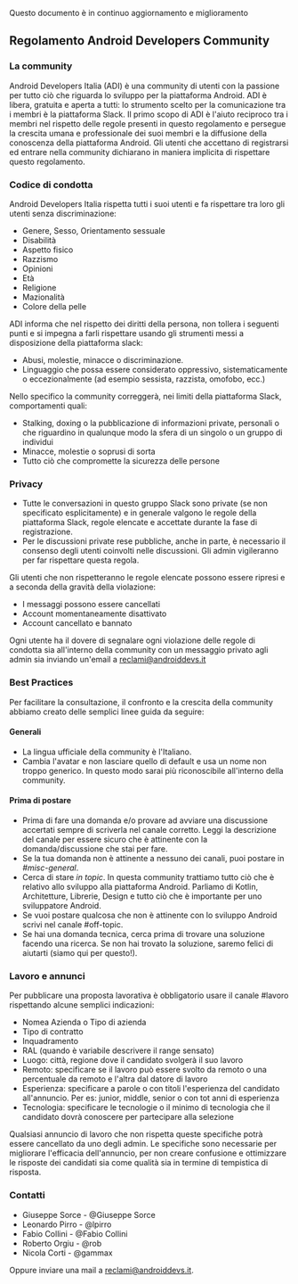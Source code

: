Questo documento è in continuo aggiornamento e miglioramento

## Regolamento Android Developers Community

### La community

Android Developers Italia (ADI) è una community di utenti con la passione per tutto ciò che riguarda lo sviluppo per la piattaforma Android. ADI è libera, gratuita e aperta a tutti: lo strumento scelto per la comunicazione tra i membri è la piattaforma Slack. 
Il primo scopo di ADI è l'aiuto reciproco tra i membri nel rispetto delle regole presenti in questo regolamento e persegue la crescita umana e professionale dei suoi membri e la diffusione della conoscenza della piattaforma Android. 
Gli utenti che accettano di registrarsi ed entrare nella community dichiarano in maniera implicita di rispettare questo regolamento.


### Codice di condotta

Android Developers Italia  rispetta tutti i suoi utenti e fa rispettare tra loro gli utenti senza discriminazione: 

- Genere, Sesso, Orientamento sessuale
- Disabilità
- Aspetto fisico
- Razzismo
- Opinioni
- Età
- Religione
- Mazionalità
- Colore della pelle

ADI informa che nel rispetto dei diritti della persona, non tollera i seguenti punti e si impegna a farli rispettare usando gli strumenti messi a disposizione della piattaforma slack:

- Abusi, molestie, minacce o discriminazione.
- Linguaggio che possa essere considerato oppressivo, sistematicamente o eccezionalmente (ad esempio sessista, razzista, omofobo, ecc.)
   
Nello specifico la community correggerà, nei limiti della piattaforma Slack, comportamenti quali:

- Stalking, doxing o la pubblicazione di informazioni private, personali o che riguardino in qualunque modo la sfera di un 
  singolo o un gruppo di individui
- Minacce, molestie o soprusi di sorta
- Tutto ciò che compromette la sicurezza delle persone

### Privacy

- Tutte le conversazioni in questo gruppo Slack sono private (se non specificato esplicitamente) e in generale valgono le regole della piattaforma Slack, regole elencate e accettate durante la fase di registrazione.
- Per le discussioni private rese pubbliche, anche in parte, è necessario il consenso degli utenti coinvolti nelle discussioni. Gli admin vigileranno per far rispettare questa regola.

Gli utenti che non rispetteranno le regole elencate possono essere ripresi e a seconda della gravità della violazione:

- I messaggi possono essere cancellati
- Account momentaneamente disattivato
- Account cancellato e bannato

Ogni utente ha il dovere di  segnalare ogni violazione delle regole di condotta sia all'interno della community con un messaggio privato agli admin sia inviando un'email a [reclami@androiddevs.it](mailto:reclami@androiddevs.it)


### Best Practices

Per facilitare la consultazione, il confronto e la crescita della community abbiamo creato delle semplici linee guida da seguire:

#### Generali
- La lingua ufficiale della community è l'Italiano.
- Cambia l'avatar e non lasciare quello di default e usa un nome non troppo generico. In questo modo sarai più riconoscibile all'interno della community.

#### Prima di postare

- Prima di fare una domanda e/o provare ad avviare una discussione accertati sempre di scriverla nel canale corretto. Leggi la descrizione del canale per essere sicuro che è attinente con la domanda/discussione che stai per fare.
- Se la tua domanda non è attinente a nessuno dei canali, puoi postare in *#misc-general*.
- Cerca di stare _in topic_. In questa community trattiamo tutto ciò che è relativo allo sviluppo alla piattaforma Android. Parliamo di Kotlin, Architetture, Librerie, Design e tutto ciò che è importante per uno sviluppatore Android.
- Se vuoi postare qualcosa che non è attinente con lo sviluppo Android scrivi nel canale #off-topic.
- Se hai una domanda tecnica, cerca prima di trovare una soluzione facendo una ricerca. Se non hai trovato la soluzione, saremo felici di aiutarti (siamo qui per questo!).

### Lavoro e annunci

Per pubblicare una proposta lavorativa è obbligatorio usare il canale #lavoro rispettando alcune semplici indicazioni:

- Nomea Azienda o Tipo di azienda
- Tipo di contratto
- Inquadramento
- RAL (quando è variabile descrivere il range sensato)
- Luogo: città, regione dove il candidato svolgerà il suo lavoro
- Remoto: specificare se il lavoro può essere svolto da remoto o una percentuale da remoto e l'altra dal datore di lavoro
- Esperienza: specificare a parole o con titoli l'esperienza del candidato all'annuncio. Per es: junior, middle, senior o con tot anni di esperienza 
- Tecnologia: specificare le tecnologie o il minimo di tecnologia che il candidato dovrà conoscere per partecipare alla selezione
              
Qualsiasi annuncio di lavoro che non rispetta queste specifiche potrà essere cancellato da uno degli admin. Le specifiche sono necessarie per migliorare l'efficacia dell'annuncio, per non creare confusione e ottimizzare le risposte dei candidati sia come qualità sia in termine di tempistica di risposta.

### Contatti

* Giuseppe Sorce - @Giuseppe Sorce
* Leonardo Pirro - @lpirro
* Fabio Collini  - @Fabio Collini
* Roberto Orgiu  - @rob
* Nicola Corti   - @gammax

Oppure inviare una mail a [reclami@androiddevs.it](mailto:reclami@androiddevs.it).
